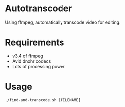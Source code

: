 # Autotranscoder
Using ffmpeg, automatically transcode video for editing.

# Requirements

* v3.4 of ffmpeg
* Avid dnxhr codecs
* Lots of processing power

# Usage

`./find-and-transcode.sh [FILENAME]`
